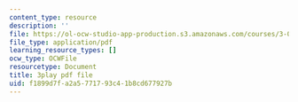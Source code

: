 ```yaml
---
content_type: resource
description: ''
file: https://ol-ocw-studio-app-production.s3.amazonaws.com/courses/3-091-introduction-to-solid-state-chemistry-fall-2018/f1899d7fa2a5771793c41b8cd677927b_tKyaGnPni3U.pdf
file_type: application/pdf
learning_resource_types: []
ocw_type: OCWFile
resourcetype: Document
title: 3play pdf file
uid: f1899d7f-a2a5-7717-93c4-1b8cd677927b
---
```

